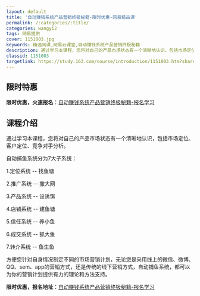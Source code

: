 ```yaml
---
layout: default
title: '自动赚钱系统产品营销终极秘籍-限时优惠-网易精品课'
permalink: /:categories/:title/
categories: wangyi2
tags: 网易提供
cover: 1151003.jpg
keywords: 精选网课,网易云课堂,自动赚钱系统产品营销终极秘籍
description: 通过学习本课程，您将对自己的产品市场状态有一个清晰地认识，包括市场定位、客户定位、竞争对手分析。自动捕鱼系统分为7大子系
classid: 1151003
targetlink: https://study.163.com/course/introduction/1151003.htm?share=1&shareId=1025206652&utm_campaign=share&utm_medium=iphoneShare&utm_source=&utm_u=1025206652
---
```


## 限时特惠

**限时优惠，火速报名**：[自动赚钱系统产品营销终极秘籍-报名学习](https://study.163.com/course/introduction/1151003.htm?share=1&shareId=1025206652&utm_campaign=share&utm_medium=iphoneShare&utm_source=&utm_u=1025206652)

## 课程介绍

通过学习本课程，您将对自己的产品市场状态有一个清晰地认识，包括市场定位、客户定位、竞争对手分析。



自动捕鱼系统分为7大子系统：



1.定位系统 -- 找鱼塘

2.推广系统 -- 撒大网

3.产品系统 -- 设诱饵

4.店铺系统 -- 建鱼塘

5.信任系统 -- 养小鱼

6.成交系统 -- 抓大鱼

7.转介系统 -- 鱼生鱼



方便您针对自身情况制定不同的市场营销计划，无论您是采用线上的微信、微博、QQ、sem、app的营销方式，还是传统的线下营销方式，自动捕鱼系统，都可以为你的营销计划提供有力的理论和方法支持。

**限时优惠，报名地址**：[自动赚钱系统产品营销终极秘籍-报名学习](https://study.163.com/course/introduction/1151003.htm?share=1&shareId=1025206652&utm_campaign=share&utm_medium=iphoneShare&utm_source=&utm_u=1025206652)

